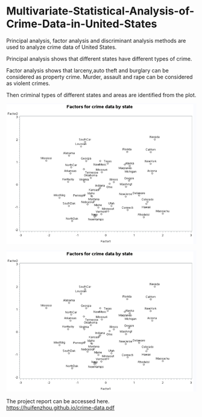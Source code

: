 # Multivariate-Statistical-Analysis-of-Crime-Data-in-United-States

Principal analysis, factor analysis and discriminant analysis methods are used to analyze crime data of United States.

Principal analysis shows that different states have different types of crime.

Factor analysis shows that larceny,auto theft and burglary can be considered as property crime. Murder, assault and rape can be considered as violent crimes.

Then criminal types of different states and areas are identified from the plot.

![](crime-data-1.png)

![](crime-data-1.png)

The project report can be accessed here. https://huifenzhou.github.io/crime-data.pdf
